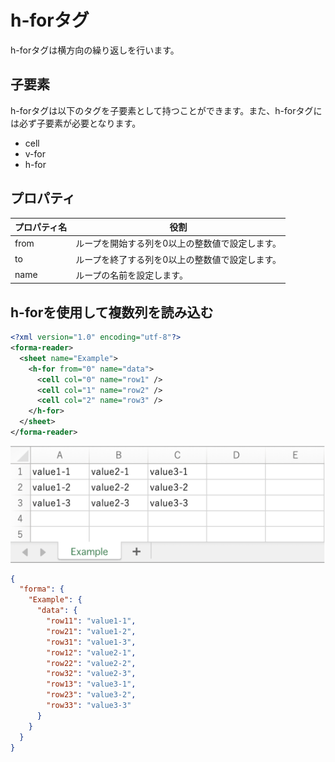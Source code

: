 # h-forタグ

h-forタグは横方向の繰り返しを行います。

## 子要素

h-forタグは以下のタグを子要素として持つことができます。また、h-forタグには必ず子要素が必要となります。

- cell
- v-for
- h-for

## プロパティ

| プロパティ名 | 役割 |
| --- | --- |
| from | ループを開始する列を0以上の整数値で設定します。 |
| to | ループを終了する列を0以上の整数値で設定します。 |
| name | ループの名前を設定します。 |

## h-forを使用して複数列を読み込む

```xml
<?xml version="1.0" encoding="utf-8"?>
<forma-reader>
  <sheet name="Example">
    <h-for from="0" name="data">
      <cell col="0" name="row1" />
      <cell col="1" name="row2" />
      <cell col="2" name="row3" />
    </h-for>
  </sheet>
</forma-reader>
```

![Excel](image/reader-hfor-1.svg)

```json
{
  "forma": {
    "Example": {
      "data": {
        "row11": "value1-1",
        "row21": "value1-2",
        "row31": "value1-3",
        "row12": "value2-1",
        "row22": "value2-2",
        "row32": "value2-3",
        "row13": "value3-1",
        "row23": "value3-2",
        "row33": "value3-3"
      }
    }
  }
}
```
